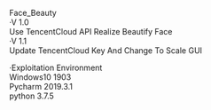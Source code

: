 Face_Beauty    
·V 1.0    
Use TencentCloud API Realize Beautify Face    
·V 1.1      
Update TencentCloud Key And Change To Scale GUI    

·Exploitation Environment    
Windows10 1903    
Pycharm 2019.3.1    
python 3.7.5    
